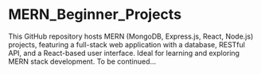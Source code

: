 # MERN_Beginner_Projects
This GitHub repository hosts  MERN (MongoDB, Express.js, React, Node.js) projects, featuring a full-stack web application with a database, RESTful API, and a React-based user interface. Ideal for learning and exploring MERN stack development.
To be continued...

